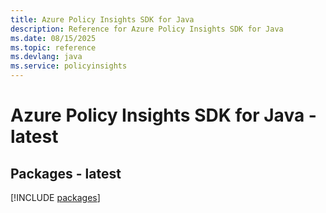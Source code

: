 ```yaml
---
title: Azure Policy Insights SDK for Java
description: Reference for Azure Policy Insights SDK for Java
ms.date: 08/15/2025
ms.topic: reference
ms.devlang: java
ms.service: policyinsights
---
```

# Azure Policy Insights SDK for Java - latest
## Packages - latest
[!INCLUDE [packages](policy-insights-index.md)]